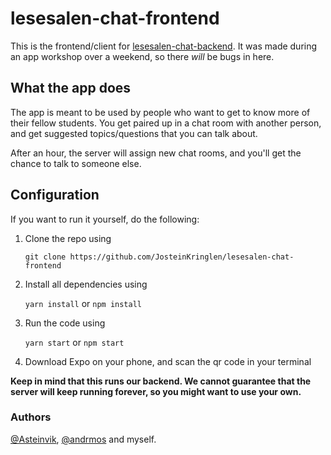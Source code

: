 # lesesalen-chat-frontend
This is the frontend/client for [lesesalen-chat-backend](https://github.com/Asteinvik/lesesalen-chat-backend).
It was made during an app workshop over a weekend, so there *will* be bugs in here.

## What the app does
The app is meant to be used by people who want to get to know more of their fellow students. 
You get paired up in a chat room with another person, and get suggested topics/questions that you can talk about.

After an hour, the server will assign new chat rooms, and you'll get the chance to talk to someone else.

## Configuration
If you want to run it yourself, do the following:

1. Clone the repo using
 
   `git clone https://github.com/JosteinKringlen/lesesalen-chat-frontend`
2. Install all dependencies using 

    `yarn install` or `npm install`
3. Run the code using

    `yarn start` or `npm start`
4. Download Expo on your phone, and scan the qr code in your terminal

**Keep in mind that this runs our backend. We cannot guarantee that the server will keep running forever, so you might want to use your own.**

### Authors
[@Asteinvik](https://github.com/Asteinvik), [@andrmos](https://github.com/andrmos) and myself.